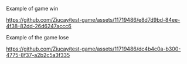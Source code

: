 Example of game win

https://github.com/Ziucay/test-game/assets/11719486/e8d7d9bd-84ee-4f38-82dd-26d6247accc6

Example of the game lose

https://github.com/Ziucay/test-game/assets/11719486/dc4b4c0a-b300-4775-8f37-a2b2c5a3f335

